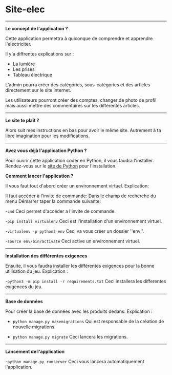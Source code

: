 # Site-elec

-----------------

**Le concept de l'application ?**

Cette application permettra à quiconque de comprendre et apprendre l'electriciter.

Il y'a diffrentes explications sur :
- La lumière
- Les prises
- Tableau électrique

L'admin pourra créer des catégories, sous-catégories et des articles directement sur le site internet.

Les utilisateurs pourront créer des comptes, changer de photo de profil mais aussi mettre des commentaires sur les différentes articles.

-----------------

**Le site te plaît ?**

Alors suit mes instructions en bas pour avoir le même site.
Autrement à ta libre imagination pour les modifications.

-----------------

**Avez vous déjà l'application Python ?**

Pour ouvrir cette application coder en Python, il vous faudra l'installer.
Rendez-vous sur le [site de Python](https://www.python.org/) pour l'installation.

**Comment lancer l'application ?**

Il vous faut tout d'abord créer un environnement virtuel.
Explication:

Il faut accéder à l'invite de commande:
Dans le champ de recherche du menu Démarrer taper la commande suivante:

-`cmd`
Ceci permet d'accéder a l'invite de commande.

-`pip install virtualenv`
Ceci est l'installation d'un environnement virtuel.

-`virtualenv -p python3 env`
Ceci va vous créer un dossier ''env''.

-`source env/bin/activate`
Ceci active un environnement virtuel.

-----------------

**Installation des différentes exigences**


Ensuite, il vous faudra installer les différentes exigences pour la bonne utilisation du jeu.
Explication :

-`python3 -m pip install -r requirements.txt`
Ceci installera les differentes exigences du jeu.

-----------------

**Base de données**

Pour créer la base de données avec les produits dedans.
Explication :

- `python manage.py makemigrations`
Qui est responsable de la création de nouvelle migrations.

- `python manage.py migrate`
Ceci lancera les migrations.

-----------------

**Lancement de l'application**

-`python manage.py runserver`
Ceci vous lancera automatiquement l'application.